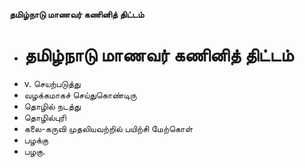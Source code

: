 **தமிழ்நாடு மாணவர் கணினித் திட்டம்**
- # தமிழ்நாடு மாணவர் கணினித் திட்டம்
- v. செயற்படுத்து
- வழக்கமாகச் செய்துகொண்டிரு
- தொழில் நடத்து
- தொழில்புரி
- கலை-கருவி முதலியவற்றில் பயிற்சி மேற்கொள்
- பழக்கு
- பழகு.

